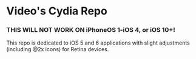 # Video's Cydia Repo
### THIS WILL NOT WORK ON iPhoneOS 1-iOS 4, or iOS 10+!
This repo is dedicated to iOS 5 and 6 applications with slight adjustments (including @2x icons) for Retina devices.
